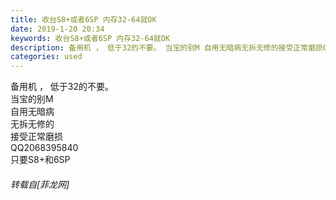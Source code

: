 ```yaml
---
title: 收台S8+或者6SP 内存32-64就OK
date: 2019-1-20 20:34
keywords: 收台S8+或者6SP 内存32-64就OK
description: 备用机 ， 低于32的不要。 当宝的别M 自用无暗病无拆无修的接受正常磨损QQ2068395840只要S8+和6SP
categories: used
---
```

<td class="t_f" id="postmessage_2751090">

备用机 ， 低于32的不要。 <br/>
当宝的别M <br/>
自用无暗病<br/>
无拆无修的<br/>
接受正常磨损<br/>
QQ2068395840<br/>
只要S8+和6SP</td>
###### 转载自[菲龙网]